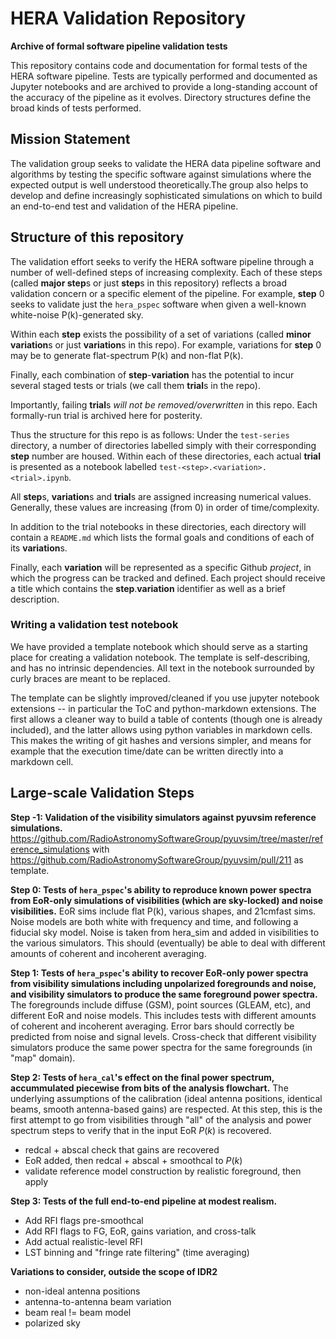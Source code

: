 # HERA Validation Repository

**Archive of formal software pipeline validation tests**

This repository contains code and documentation for formal
tests of the HERA software pipeline. Tests are typically
performed and documented as Jupyter notebooks and are
archived to provide a long-standing account of the accuracy
of the pipeline as it evolves. Directory structures define the
broad kinds of tests performed.

## Mission Statement

The validation group seeks to validate the HERA data pipeline
software and algorithms by testing the specific software against
simulations where the expected output is well understood
theoretically.The group also helps to develop and define
increasingly sophisticated simulations on which to build an
end-to-end test and validation of the HERA pipeline.

## Structure of this repository

The validation effort seeks to verify the HERA software pipeline
through a number of well-defined steps of increasing complexity.
Each of these steps (called **major step**s or just **step**s in this
repository) reflects a broad validation concern or a specific 
element of the pipeline. For example, **step** 0 seeks to validate
just the ``hera_pspec`` software when given a well-known white-noise
P(k)-generated sky. 

Within each **step** exists the possibility of a set of variations 
(called **minor variation**s or just **variation**s in this repo). For 
example, variations for **step** 0 may be to generate flat-spectrum P(k)
and non-flat P(k). 

Finally, each combination of **step**-**variation** has the potential to incur
several staged tests or trials (we call them **trial**s in the repo). 

Importantly, failing **trial**s _will not be removed/overwritten_ in this
repo. Each formally-run trial is archived here for posterity. 

Thus the structure for this repo is as follows: Under the ``test-series``
directory, a number of directories labelled simply with their corresponding
**step** number are housed. Within each of these directories, each actual 
**trial** is presented as a notebook labelled ``test-<step>.<variation>.<trial>.ipynb``.

All **step**s, **variation**s and **trial**s are assigned increasing numerical
values. Generally, these values are increasing (from 0) in order of time/complexity.

In addition to the trial notebooks in these directories, each directory will
contain a ``README.md`` which lists the formal goals and conditions of each of
its **variation**s. 

Finally, each **variation** will be represented as a specific Github _project_,
in which the progress can be tracked and defined. Each project should receive 
a title which contains the **step**.**variation** identifier as well as a brief
description.

### Writing a validation test notebook

We have provided a template notebook which should serve as a starting
place for creating a validation notebook. The template is self-describing,
and has no intrinsic dependencies. All text in the notebook surrounded
by curly braces are meant to be replaced.

The template can be slightly improved/cleaned if you use jupyter notebook
extensions -- in particular the ToC and python-markdown extensions. The
first allows a cleaner way to build a table of contents (though one is
already included), and the latter allows using python variables in
markdown cells. This makes the writing of git hashes and versions simpler,
and means for example that the execution time/date can be written directly
into a markdown cell. 

## Large-scale Validation Steps

**Step -1: Validation of the visibility simulators against pyuvsim reference simulations.**  https://github.com/RadioAstronomySoftwareGroup/pyuvsim/tree/master/reference_simulations with https://github.com/RadioAstronomySoftwareGroup/pyuvsim/pull/211 as template.

**Step 0: Tests of `hera_pspec`'s ability to reproduce known power spectra from EoR-only simulations of visibilities (which are sky-locked) and noise visibilities.**  EoR sims include flat P(k), various shapes, and 21cmfast sims.  Noise models are both white with frequency and time, and following a fiducial sky model.  Noise is taken from hera_sim and added in visibilities to the various simulators.  This should (eventually) be able to deal with different amounts of coherent and incoherent averaging.

**Step 1: Tests of `hera_pspec`'s ability to recover EoR-only power spectra from visibility simulations including unpolarized foregrounds and noise, and visibility simulators to produce the same foreground power spectra.**  The foregrounds include diffuse (GSM), point sources (GLEAM, etc), and different EoR and noise models.  This includes tests with different amounts of coherent and incoherent averaging.  Error bars should correctly be predicted from noise and signal levels.  Cross-check that different visibility simulators produce the same power spectra for the same foregrounds (in "map" domain).

**Step 2: Tests of `hera_cal`'s effect on the final power spectrum, accummulated piecewise from bits of the analysis flowchart.**  The underlying assumptions of the calibration (ideal antenna positions, identical beams, smooth antenna-based gains) are respected.  At this step, this is the first attempt to go from visibilities through "all" of the analysis and power spectrum steps to verify that in the input EoR $P(k)$ is recovered.
- redcal + abscal check that gains are recovered 
- EoR added, then redcal + abscal + smoothcal to $P(k)$    
- validate reference model construction by realistic foreground, then apply

**Step 3: Tests of the full end-to-end pipeline at modest realism.** 
- Add RFI flags pre-smoothcal
- Add RFI flags to FG, EoR, gains variation, and cross-talk
- Add actual realistic-level RFI
- LST binning and "fringe rate filtering" (time averaging)

**Variations to consider, outside the scope of IDR2**
- non-ideal antenna positions
- antenna-to-antenna beam variation
- beam real != beam model
- polarized sky
